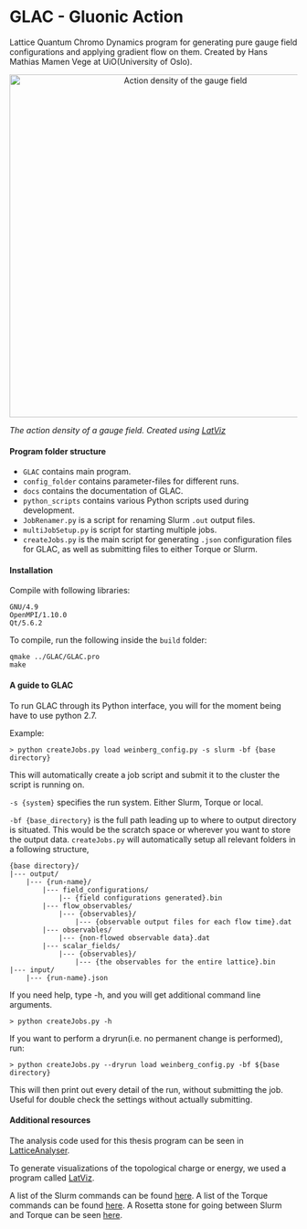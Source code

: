 # GLAC - Gluonic Action

Lattice Quantum Chromo Dynamics program for generating pure gauge field configurations and applying gradient flow on them. Created by Hans Mathias Mamen Vege at UiO(University of Oslo).

<p align="center">
    <img src="docs/field_density_b62_b6.200000_N32_NT64_np512_config00600.gif" alt="Action density of the gauge field" width="600"/>
</p>

*The action density of a gauge field. Created using [LatViz](https://github.com/hmvege/LatViz)*


#### Program folder structure
* `GLAC` contains main program. 
* `config_folder` contains parameter-files for different runs.
* `docs` contains the documentation of GLAC.
* `python_scripts` contains various Python scripts used during development.
* `JobRenamer.py` is a script for renaming Slurm `.out` output files.
* `multiJobSetup.py` is script for starting multiple jobs.
* `createJobs.py` is the main script for generating `.json` configuration files for GLAC, as well as submitting files to either Torque or Slurm.

#### Installation
Compile with following libraries:
```
GNU/4.9
OpenMPI/1.10.0
Qt/5.6.2
```
To compile, run the following inside the `build` folder:
```
qmake ../GLAC/GLAC.pro
make
```

#### A guide to GLAC
To run GLAC through its Python interface, you will for the moment being have to use python 2.7.

Example:
```
> python createJobs.py load weinberg_config.py -s slurm -bf {base directory}
```
This will automatically create a job script and submit it to the cluster the script is running on.

`-s {system}` specifies the run system. Either Slurm, Torque or local.

`-bf {base_directory}` is the full path leading up to where to output directory is situated. This would be the scratch space or wherever you want to store the output data. `createJobs.py` will automatically setup all relevant folders in a following structure,
```
{base directory}/
|--- output/
    |--- {run-name}/
        |--- field_configurations/
            |-- {field configurations generated}.bin
        |--- flow_observables/
            |--- {observables}/
                |--- {observable output files for each flow time}.dat
        |--- observables/
            |--- {non-flowed observable data}.dat
        |--- scalar_fields/
            |--- {observables}/
                |--- {the observables for the entire lattice}.bin
|--- input/
    |--- {run-name}.json
```

If you need help, type -h, and you will get additional command line arguments.
```
> python createJobs.py -h
```

If you want to perform a dryrun(i.e. no permanent change is performed), run:
```
> python createJobs.py --dryrun load weinberg_config.py -bf ${base directory}
```
This will then print out every detail of the run, without submitting the job. Useful for double check the settings without actually submitting.

#### Additional resources
The analysis code used for this thesis program can be seen in [LatticeAnalyser](https://github.com/hmvege/LatticeAnalyser).

To generate visualizations of the topological charge or energy, we used a program called [LatViz](https://github.com/hmvege/LatViz).

A list of the Slurm commands can be found [here](https://slurm.schedmd.com/pdfs/summary.pdf). A list of the Torque commands can be found [here](https://gif.biotech.iastate.edu/torque-pbs-job-management-cheat-sheet). A Rosetta stone for going between Slurm and Torque can be seen [here](https://slurm.schedmd.com/rosetta.pdf).